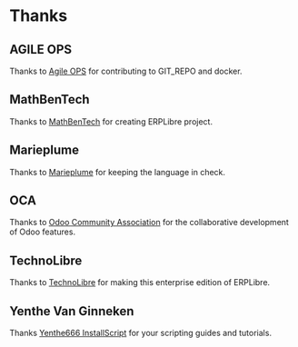 # Thanks

## AGILE OPS

Thanks to [Agile OPS](https://www.linkedin.com/in/michaelfaille/) for contributing to GIT_REPO and docker.

## MathBenTech

Thanks to [MathBenTech](https://mathben.tech) for creating ERPLibre project.

## Marieplume

Thanks to [Marieplume](https://marieplume.ca) for keeping the language in check.

## OCA

Thanks to [Odoo Community Association](https://odoo-community.org) for the collaborative development of Odoo features.

## TechnoLibre

Thanks to [TechnoLibre](https://technolibre.ca) for making this enterprise edition of ERPLibre.

## Yenthe Van Ginneken

Thanks [Yenthe666 InstallScript](https://github.com/Yenthe666/InstallScript) for your scripting guides and tutorials.
